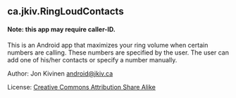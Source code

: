 ## ca.jkiv.RingLoudContacts

#### Note: this app may require caller-ID.

This is an Android app that maximizes your ring volume when certain numbers are calling.  These numbers are specified by the user.  The user can add one of his/her contacts or specify a number manually.

Author: Jon Kivinen <android@jkiv.ca>

License: <a href="http://creativecommons.org/about/licenses" title="Creative Commons Attribution Share Alike">Creative Commons Attribution Share Alike</a>

